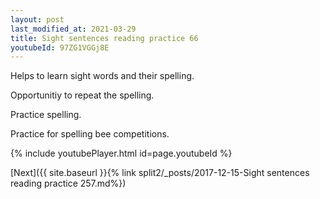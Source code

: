```yaml
---
layout: post
last_modified_at: 2021-03-29
title: Sight sentences reading practice 66
youtubeId: 97ZG1VGGj8E
---
```

 
 
Helps to learn sight words and their spelling.

Opportunitiy to repeat the spelling. 

Practice spelling. 
 
Practice for spelling bee competitions. 
 
{% include youtubePlayer.html id=page.youtubeId %}
 
 

[Next]({{ site.baseurl }}{% link  split2/_posts/2017-12-15-Sight sentences reading practice 257.md%})
 
